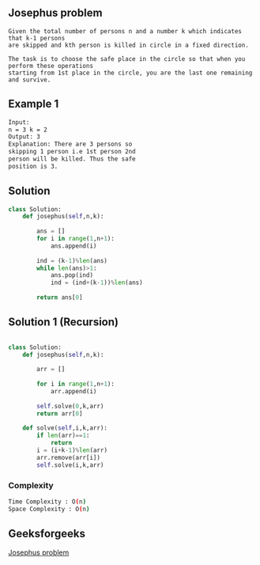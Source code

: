 ## Josephus problem
```
Given the total number of persons n and a number k which indicates that k-1 persons 
are skipped and kth person is killed in circle in a fixed direction.

The task is to choose the safe place in the circle so that when you perform these operations 
starting from 1st place in the circle, you are the last one remaining and survive.
```
## Example 1


```bash
Input:
n = 3 k = 2
Output: 3
Explanation: There are 3 persons so 
skipping 1 person i.e 1st person 2nd 
person will be killed. Thus the safe 
position is 3.

```
## Solution 
```python
class Solution:
    def josephus(self,n,k):
        
        ans = []
        for i in range(1,n+1):
            ans.append(i)
            
        ind = (k-1)%len(ans)   
        while len(ans)>1:
            ans.pop(ind)
            ind = (ind+(k-1))%len(ans)
            
        return ans[0]
```
## Solution 1 (Recursion)

```Python

class Solution:
    def josephus(self,n,k):
        
        arr = []
        
        for i in range(1,n+1):
            arr.append(i)
            
        self.solve(0,k,arr)
        return arr[0]
        
    def solve(self,i,k,arr):
        if len(arr)==1:
            return
        i = (i+k-1)%len(arr)
        arr.remove(arr[i])
        self.solve(i,k,arr)
```
### Complexity
 
```bash
Time Complexity : O(n)
Space Complexity : O(n)
```

## Geeksforgeeks
[Josephus problem](https://practice.geeksforgeeks.org/problems/josephus-problem/1?page=1&difficulty[]=0&company[]=Amazon&company[]=Microsoft&company[]=Flipkart&company[]=Adobe&company[]=Google&company[]=Goldman%20Sachs&category[]=Bit%20Magic&sortBy=submissions)
